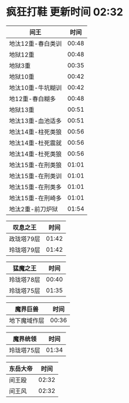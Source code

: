 # 疯狂打鞋 更新时间 02:32

| 间王   | 时间    |
|--------|-------|
| 地汰12重-春白类训 | 00:48 |
| 地狱12重 | 00:48 |
| 地狱3重 | 00:35 |
| 地狱10重 | 00:42 |
| 地汰10重-牛坑糊训 | 00:42 |
| 地12重-春白糊多 | 00:48 |
| 地狱13重 | 00:51 |
| 地汰13重-血池适多 | 00:51 |
| 地汰14重-柱死类狼 | 00:56 |
| 地汰14重-杜死震就 | 00:56 |
| 地汰14重-杜死类狼 | 00:56 |
| 地汰15重-在刑类狼 | 01:01 |
| 地汰15重-在刑类训 | 01:01 |
| 地汰15重-在刑类多 | 01:01 |
| 地汰15重-在刑崎多 | 01:01 |
| 地汰2重-前刀炉狱 | 01:54 |

| 叹息之王   | 时间    |
|--------|-------|
| 政珑塔79层 | 01:42 |
| 玲珑塔79层 | 01:42 |

| 猛魔之王   | 时间    |
|--------|-------|
| 玲珑塔78层 | 00:40 |
| 玲珑塔75层 | 01:35 |

| 魔界巨兽   | 时间    |
|--------|-------|
| 地下魔域作层 | 00:36 |

| 魔界统领   | 时间    |
|--------|-------|
| 玲珑塔75层 | 01:34 |

| 东岳大帝   | 时间    |
|--------|-------|
| 间王殴 | 02:32 |
| 间王风 | 02:32 |